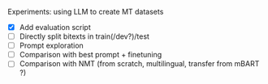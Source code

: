 Experiments: using LLM to create MT datasets

- [x] Add evaluation script
- [ ] Directly split bitexts in train(/dev?)/test
- [ ] Prompt exploration
- [ ] Comparison with best prompt + finetuning
- [ ] Comparison with NMT (from scratch, multilingual, transfer from mBART ?)

